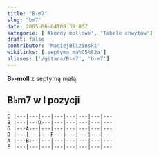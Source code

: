 ```yaml
---
title: "B♭m7"
slug: "bm7"
date: 2005-06-04T08:39:03Z
kategorie: ['Akordy mollowe', 'Tabele chwytów']
draft: false
contributor: 'MaciejBlizinski'
wikilinks: ['septyma_ma%C5%82a']
aliases: ['/gitara/B♭m7', 'b-m7']
---
```

**B♭-moll** z septymą małą<!-- link nie odnosił się do niczego: 'B♭m7' ('content/parked/tabele-chwytow/B♭m7.md') links to 'septyma_mała' ('content/parked/tabele-chwytow/septyma_mała.md') and that does not exist -->.

## B♭m7 w I pozycji


```
E |---|---|---|---|---|---|---|---
B |---|---D♭--|---|---|---|---|---
G |---A♭--|---|---|---|---|---|---
D |---|---|---F---|---|---|---|---
A |---B♭--|---|---|---|---|---|---
E |---|---|---|---|---|---|---|---
```



